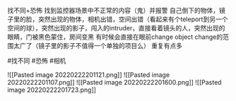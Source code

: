 
找不同+恐怖
找到监控器场景中不正常的内容（鬼）并报警
自己倒下的物体，镜子里的脸，突然出现的物体，相机出错，空间出错（看起来有个teleport到另一个空间的球），突然出现的影子，闯入的intruder，直接看着镜头的人，突然出现的眼睛，门被黑色蒙住，房间变黑
有时候会直接在眼前change
object change的范围太广了（镜子里的影子不值得一个单独的项目么）
重复有点多




#找不同 #恐怖 #相机

![[Pasted image 20220222201121.png]]
![[Pasted image 20220222201107.png]]
![[Pasted image 20220222201600.png]]
![[Pasted image 20220222201723.png]]
